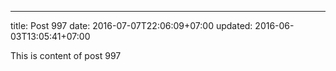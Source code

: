 ---
title: Post 997
date: 2016-07-07T22:06:09+07:00
updated: 2016-06-03T13:05:41+07:00

This is content of post 997